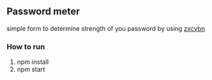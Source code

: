 ## Password meter

simple form to determine strength of you password by using [zxcvbn](https://github.com/dropbox/zxcvbn) 

### How to run

1) npm install
2) npm start
